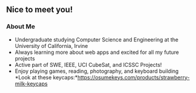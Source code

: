 ## Nice to meet you!
### About Me
- Undergraduate studying Computer Science and Engineering at the University of California, Irvine
- Always learning more about web apps and excited for all my future projects
- Active part of SWE, IEEE, UCI CubeSat, and ICSSC Projects!
- Enjoy playing games, reading, photography, and keyboard building
*Look at these keycaps:*https://osumekeys.com/products/strawberry-milk-keycaps
